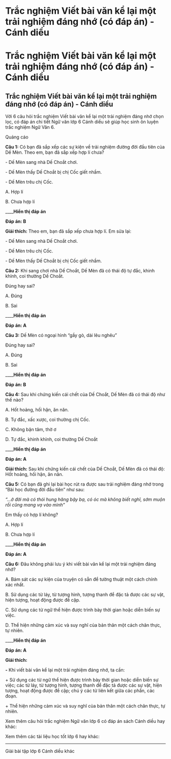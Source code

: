 # Trắc nghiệm Viết bài văn kể lại một trải nghiệm đáng nhớ (có đáp án) - Cánh diều

# Trắc nghiệm Viết bài văn kể lại một trải nghiệm đáng nhớ (có đáp án) - Cánh diều

## Trắc nghiệm Viết bài văn kể lại một trải nghiệm đáng nhớ (có đáp án) - Cánh diều

Với 6 câu hỏi trắc nghiệm Viết bài văn kể lại một trải nghiệm đáng nhớ chọn lọc, có đáp án chi tiết Ngữ văn lớp 6 Cánh diều sẽ giúp học sinh ôn luyện trắc nghiệm Ngữ Văn 6.

Quảng cáo

**Câu 1:** Có bạn đã sắp xếp các sự kiện về trải nghiệm đường đời đầu tiên của Dế Mèn. Theo em, bạn đã sắp xếp hợp lí chưa?

\- Dế Mèn sang nhà Dế Choắt chơi.

\- Dế Mèn thấy Dế Choắt bị chị Cốc giết nhầm.

\- Dế Mèn trêu chị Cốc.

A. Hợp lí

B. Chưa hợp lí

____**Hiển thị đáp án**

**Đáp án: B**

**Giải thích:** Theo em, bạn đã sắp xếp chưa hợp lí. Em sửa lại:

\- Dế Mèn sang nhà Dế Choắt chơi.

\- Dế Mèn trêu chị Cốc.

\- Dế Mèn thấy Dế Choắt bị chị Cốc giết nhầm.

**Câu 2:** Khi sang chơi nhà Dế Choắt, Dế Mèn đã có thái độ tự đắc, khinh khỉnh, coi thường Dế Choắt.

Đúng hay sai?

A. Đúng

B. Sai

____**Hiển thị đáp án**

**Đáp án: A**

**Câu 3:** Dế Mèn có ngoại hình “gầy gò, dài lêu nghêu”

Đúng hay sai?

A. Đúng

B. Sai

____**Hiển thị đáp án**

**Đáp án: B**

**Câu 4:** Sau khi chứng kiến cái chết của Dế Choắt, Dế Mèn đã có thái độ như thế nào?

A. Hốt hoảng, hối hận, ăn năn.

B. Tự đắc, xấc xược, coi thường chị Cốc.

C. Không bận tâm, thờ ơ 

D. Tự đắc, khinh khỉnh, coi thường Dế Choắt

____**Hiển thị đáp án**

**Đáp án: A**

**Giải thích:** Sau khi chứng kiến cái chết của Dế Choắt, Dế Mèn đã có thái độ: Hốt hoảng, hối hận, ăn năn.

**Câu 5:** Có bạn đã ghi lại bài học rút ra được sau trải nghiệm đáng nhớ trong “Bài học đường đời đầu tiên” như sau:

_“…ở đời mà có thói hung hăng bậy bạ, có óc mà không biết nghĩ, sớm muộn rồi cũng mang vạ vào mình”_

Em thấy có hợp lí không?

A. Hợp lí

B. Chưa hợp lí

____**Hiển thị đáp án**

**Đáp án: A**

**Câu 6:** Đâu không phải lưu ý khi viết bài văn kể lại một trải nghiệm đáng nhớ?

A. Bám sát các sự kiện của truyện có sẵn để tường thuật một cách chính xác nhất.

B. Sử dụng các từ láy, từ tượng hình, tượng thanh để đặc tả được các sự vật, hiện tượng, hoạt động được đề cập.

C. Sử dụng các từ ngữ thể hiện được trình bày thời gian hoặc diễn biến sự việc.

D. Thể hiện những cảm xúc và suy nghĩ của bản thân một cách chân thực, tự nhiên.

____**Hiển thị đáp án**

**Đáp án: A**

**Giải thích:**

**-** Khi viết bài văn kể lại một trải nghiệm đáng nhớ, ta cần:

\+ Sử dụng các từ ngữ thể hiện được trình bày thời gian hoặc diễn biến sự việc; các từ láy, từ tượng hình, tượng thanh để đặc tả được các sự vật, hiện tượng, hoạt động được đề cập; chú ý các từ liên kết giữa các phần, các đoạn.

\+ Thể hiện những cảm xúc và suy nghĩ của bản thân một cách chân thực, tự nhiên.

Xem thêm câu hỏi trắc nghiệm Ngữ văn lớp 6 có đáp án sách Cánh diều hay khác:

Xem thêm các tài liệu học tốt lớp 6 hay khác:

* * *

Giải bài tập lớp 6 Cánh diều khác
